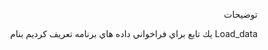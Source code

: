 <div dir="rtl">
  
  توضيحات
    </div>
    
    
  
<div dir="rtl">
 
Load_data يك تابع براي فراخواني داده هاي برنامه تعريف كرديم بنام 
</div>
    
